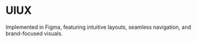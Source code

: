 # UIUX
Implemented in Figma,  featuring intuitive layouts, seamless navigation, and brand-focused visuals.

